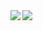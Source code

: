 <a href="https://github.com/anuraghazra/github-readme-stats">
  <img align="left" src="https://github-readme-stats.vercel.app/api?username=oreo2990&count_private=true&show_icons=true" />
</a>
<a href="https://github.com/anuraghazra/github-readme-stats">
  <img align="left" src="https://github-readme-stats.vercel.app/api/top-langs/?username=oreo2990" />
</a>

